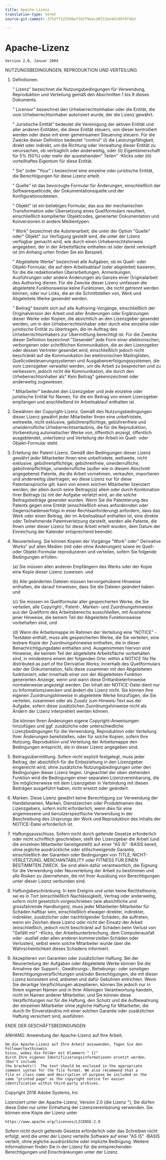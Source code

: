 ```yaml
---
title: Apache-Lizenz
translation-type: tm+mt
source-git-commit: 375dff525598ef392f9eecd0f22ee9dc097df4bd

---
```



# Apache-Lizenz

    Version 2.0, Januar 2004
<!--                        https://www.apache.org/licenses/  -->

NUTZUNGSBEDINGUNGEN, REPRODUKTION UND VERTEILUNG

1. Definitionen.

   " Lizenz" bezeichnet die Nutzungsbedingungen für Verwendung, Reproduktion und
Verteilung gemäß den Abschnitten 1 bis 9 dieses Dokuments.

   " Licensor" bezeichnet den Urheberrechtsinhaber oder die Entität, die vom Urheberrechtsinhaber autorisiert wurde, der die Lizenz gewährt.

   " Juristische Entität" bedeutet die Vereinigung der aktiven Entität und aller
anderen Entitäten, die diese Entität steuern, von dieser kontrolliert werden oder diese mit einer gemeinsamen
Steuerung steuern. Für die Zwecke dieser Definition bedeutet "control" (i) die Leistungsfähigkeit, direkt oder indirekt, um die
Richtung oder Verwaltung dieser Entität zu verursachen, ob vertraglich oder
anderweitig, oder (ii) Eigentümerschaft für 5% (50%) oder mehr der ausstehenden" Teilen" -Klicks oder (iii) vorteilhaftes Eigentum für diese Entität.

   " Sie" (oder "Your" ) bezeichnet eine einzelne oder juristische Entität,
die Berechtigungen für diese Lizenz erteilt.

   " Quelle" ist das bevorzugte Formular für Änderungen, einschließlich der Softwarequellcode, der Dokumentationsquelle
und der Konfigurationsdateien.

   " Objekt" ist ein beliebiges Formular, das aus der mechanischen
Transformation oder Übersetzung eines Quellformulars resultiert, einschließlich kompilierter Objektcodes, generierter Dokumentation und
Konversionen in andere Medientypen.

   " Work" bezeichnet die Autorenarbeit, die unter der Option "Quelle" oder"
Objekt" zur Verfügung gestellt wird, die unter der Lizenz verfügbar gemacht wird, wie durch einen
Urheberrechtshinweis angegeben, der in der Arbeitsfläche
enthalten ist oder damit verknüpft ist (im Anhang unten finden Sie ein Beispiel).

   " Abgeleitete Werke" bezeichnet alle Aufgaben, ob im Quell- oder Objekt-Formular,
die auf dem Arbeitsablauf (oder abgeleitet) basieren, für die die
redaktionellen Überarbeitungen, Anmerkungen, Ausführungen oder andere Änderungen
als Ganzes einer Originalarbeit des Authoring dienen. Für die Zwecke
dieser Lizenz umfassen die abgeleitete Funktionsweise keine Funktionen, die nicht getrennt werden
können, oder nur Links, die an die Schnittstellen von,
Werk und Abgeleitete Werke gesendet werden.

   " Beitrag" bezieht sich auf alle Authoring-Vorgänge, einschließlich
der Originalversion der Arbeit und aller Änderungen oder Ergänzungen
dieser Werke oder Kopien, die absichtlich
an den Lizenzgeber gesendet werden, um in den Urheberrechtsinhaber
oder durch eine einzelne oder juristische Entität zu übertragen, die im Auftrag des
Urheberrechtsinhabers zur Übermittlung berechtigt ist. Für die Zwecke dieser Definition bezeichnet "Gesendet" jede
Form einer elektronischen, verborgenen oder schriftlichen Kommunikation, die an den Lizenzgeber oder dessen Vertreter gesendet wird,
einschließlich jedoch nicht beschränkt auf
die Kommunikation bei elektronischen Mailinglisten, Quellcodesteuerungssystemen und Ausgabenverfolgungssystemen, die vom
Lizenzgeber verwaltet werden, um die Arbeit zu besprechen und zu verbessern, jedoch
nicht die Kommunikation, die durch den Urheberrechtsinhaber als" Kein Beitrag" gekennzeichnet oder anderweitig
zugewiesen.

   " Mitarbeiter" bedeutet den Lizenzgeber und jede einzelne oder juristische Entität
für Namen, für die ein Beitrag von einem Lizenzgeber empfangen und
anschließend im Arbeitsablauf enthalten ist.

2. Gewähren der Copyright-Lizenz. Gemäß den Nutzungsbedingungen dieser Lizenz gewährt jeder Mitarbeiter Ihnen eine unbefristete,
weltweite, nicht exklusive, gebührenpflichtige, gebührenfreie und unwiderrufliche Urheberrechtserlaubnis, die für
die Reproduktion, Vorbereitung automatischer Werke von,
öffentlich anzeigt, öffentlich ausgeblendet, unterlizenz und Verteilung der Arbeit im Quell- oder Objekt-Formular steht.

3. Erteilung der Patent-Lizenz. Gemäß den Bedingungen dieser Lizenz gewährt jeder Mitarbeiter Ihnen eine unbefristete,
weltweite, nicht exklusive, gebührenpflichtige, gebührenfreie, unwiderrufliche, gebührenpflichtige, unwiderrufliche
(außer wie in diesem Abschnitt angegebene) Patente, die die Arbeit vornehmen, verkaufen, importieren und anderweitig übertragen,
wo diese Lizenz nur für diese Patentansprüche gilt. kann von einem solchen Mitarbeiter lizenziert
werden, der allein durch seine
Beitrags(s) allein oder durch Kombination ihrer Beitrags (s)
mit der Aufgabe verletzt wird, an die solche Beitragsbeiträge gesendet wurden. Wenn Sie
die Patentierung des Patents gegen eine Entität (einschließlich eines
anfordernden oder Gegenschadenserfolgs in einer Rechtsanforderung) anfordern, dass das Werk
oder einen Beitrag, der im Arbeitsablauf enthalten ist, eine direkte
oder Teilnehmende Patentverletzung darstellt, werden alle Patente, die Ihnen unter dieser Lizenz für diese Arbeit erteilt wurden, dem Datum der Einreichung der Kalender entsprechend beendet.

4. Neuverteilung. Sie können Kopien der Vorgänge "Work" oder" Derivative Works" auf allen Medien (mit oder ohne
Änderungen) sowie im Quell- oder Objekt-Formular reproduzieren und verteilen, sofern Sie
folgende Bedingungen erfüllen:

   (a) Sie müssen allen anderen Empfängern des Werks oder der Kopie eine Kopie dieser Lizenz zuweisen. und

   (b) Alle geänderten Dateien müssen hervorgehobene Hinweise
enthalten, die darauf hinweisen, dass Sie die Dateien geändert haben. und

   (c) Sie müssen im Quellformular aller gespeicherten Werke,
die Sie verteilen, alle Copyright-, Patent-, Marken- und
Zuordnungshinweise aus der Quellform des Arbeitsbereichs ausschließen,
mit Ausnahme jener Hinweise, die keinem Teil der Abgeleitete Funktionsweise vorbehalten sind, und

   (d) Wenn die Arbeitsmappe im Rahmen der Verteilung eine "NOTICE" -Textdatei enthält, muss
alle gespeicherten Werke, die Sie verteilen, eine lesbare Kopie der Zuordnungshinweise enthalten, die in dieser Benachrichtigungsdatei enthalten
sind. Ausgenommen hiervon sind Hinweise, die keinem Teil der abgeleitete Arbeitsfläche vorbehalten sind, in mindestens einem
der folgenden Orte: within a NOTICE file file distributed
as part of the Derivative Works; innerhalb des Quellformulars oder
der Dokumentation, falls diese zusammen mit den Abgeleiteten funktioniert; oder innerhalb
einer von der Abgeleiteten Funktion generierten Anzeige, wenn und
wann diese Drittanbieterhinweise normalerweise angezeigt werden. Der Inhalt
der NOTICE-Datei dient nur zu Informationszwecken und
ändert die Lizenz nicht. Sie können Ihre eigenen Zuordnungshinweise
in abgeleitete Werke hinzufügen, die Sie verteilen, zusammen
oder als Zusatz zum Hinweis-Text aus der Aufgabe, sofern
diese zusätzlichen Zuordnungshinweise nicht als Ändern der Lizenz interpretiert
werden können.

   Sie können Ihren Änderungen eigene Copyright-Anweisungen hinzufügen und
ggf. zusätzliche oder unterschiedliche Lizenzbedingungen für die Verwendung, Reproduktion oder Verteilung Ihrer Änderungen bereitstellen, oder
für solche Kopien, sofern Ihre Nutzung,
Reproduktion und Verteilung der Arbeitsmappe den Bedingungen entspricht, die in dieser Lizenz angegeben sind.

5. Beitragsübermittlung. Sofern nicht explizit festgelegt, muss jeder Beitrag, der absichtlich für die Einbeziehung in den Lizenzgeber eingereicht wird, ohne zusätzliche Nutzungsbedingungen unter den Bedingungen dieser Lizenz liegen.
Ungeachtet der oben stehenden Funktion wird die Bedingungen einer separaten Lizenzvereinbarung, die Sie möglicherweise mit dem Lizenzgeber in Verbindung mit diesen Beiträgen ausgeführt
haben, nicht ersetzt oder geändert.

6. Marken. Diese Lizenz gewährt keine Berechtigung zur Verwendung der Handelsnamen,
Marken, Dienstzeichen oder Produktnamen des Lizenzgebers,
sofern nicht erforderlich, wenn dies für eine angemessene und benutzerspezifische Verwendung in der Beschreibung des
Ursprungs der Work und Reproduktion des Inhalts der NOTICE-Datei erforderlich ist.

7. Haftungsausschluss. Sofern nicht durch geltende Gesetze erforderlich oder
nicht schriftlich geschrieben, stellt der Lizenzgeber die Arbeit (und die einzelnen
Mitarbeiter bereitgestellt) auf einer "AS IS" -BASIS bereit, ohne
jegliche ausdrückliche oder
stillschweigende Garantie, einschließlich der Garantien oder Bedingungen
von TITLE, NICHT-VERLETZUNG, MERCHANTABILITY oder FITNESS FÜR EINEN
BESTIMMTEN ZWECK. Sie sind allein dafür verantwortlich, die Eignung für die Verwendung oder Neuverteilung der Arbeit zu bestimmen und alle Risiken zu übernehmen, die mit Ihrer Ausübung von Berechtigungen unter dieser Lizenz verbunden sind.

8. Haftungsbeschränkung. In kein Ereignis und unter keine Rechtstheorie,
sei es in Tort (einschließlich Nachlässigkeit), Vertrag oder anderweitig, sofern nicht gesetzlich vorgeschrieben (wie absichtliche und grossfahrende
Handlungen), muss jeder Mitarbeiter-Mitarbeiter für Schäden haftbar sein, einschließlich etwaiger direkter, indirekter, indirekter,
zusätzlicher oder nachfolgender Schäden, die auftreten, wenn ein Zeichen diese Lizenz oder nicht der Einsatz der Arbeit (einschließlich, jedoch nicht beschränkt auf Schäden beim Verlust von "Gefällt mir" -Klicks,
der Arbeitsunterbrechung, dem Computerausfall oder -ausfall oder allen anderen kommerziellen Schäden oder Verlusten), selbst wenn solche Mitarbeiter
wurde über die Wahrscheinlichkeit dieses Schadens informiert.

9. Akzeptieren von Garantien oder zusätzlichen Haftung. Bei der Neuverteilung
der Aufgaben oder Abgeleitete Werke können Sie die Annahme der Support-, Gewährungs-, Behebungs- oder
sonstigen Berechtigungsverpflichtungen und/oder Berechtigungen, die mit dieser
Lizenz konsistent sind, anbieten und dafür Gebühren entrichten. Wenn Sie derartige Verpflichtungen akzeptieren, können Sie jedoch nur in Ihrem eigenen Namen und in Ihrer Alleinigen Verantwortung handeln, nicht im Namen
anderer Mitarbeiter, und Sie können diese Verpflichtungen nur für die Haftung, den
Schutz und die Aufbewahrung der einzelnen Mitarbeiter ohne jegliche Haftung für Mitarbeiter, die durch Ihr Einverständnis mit einer solchen Garantie oder zusätzlichen Haftung versichert sind, ausführen.

ENDE DER GESCHÄFTSBEDINGUNGEN

ANHANG: Anwendung der Apache-Lizenz auf Ihre Arbeit.

    Um die Apache-Lizenz auf Ihre Arbeit anzuwenden, fügen Sie den Followertexthinweis
    hinzu, wobei die Felder mit Klammern " {}"
    durch Ihre eigenen Identifizierungsinformationen ersetzt werden. (Don't include
    the brackets!)  The text should be enclosed in the appropriate
    comment syntax for the file format. We also recommend that a
    file or class name and description of purpose be included on the
    same "printed page" as the copyright notice for easier
    identification within third-party archives.

Copyright 2018 Adobe Systems, Inc

Lizenziert unter der Apache-Lizenz, Version 2.0 (die Lizenz ");
Sie dürfen diese Datei nur unter Einhaltung der Lizenzvereinbarung verwenden.
Sie können eine Kopie der Lizenz unter

    https://www.apache.org/licenses/LICENSE-2.0

Sofern nicht durch geltende Gesetze erforderlich oder das Schreiben nicht erfolgt, wird die unter der Lizenz verteilte Software
auf einer "AS IS" -BASIS verteilt,
ohne jegliche ausdrückliche oder implizite Bedingung.
Weitere Informationen finden Sie in der Lizenz für die entsprechenden Berechtigungen und
Einschränkungen unter der Lizenz.
